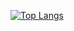 [![Top Langs](https://github-readme-stats.vercel.app/api?username=leenahunagund&theme=algolia&show_icons=true)](https://github.com/leenahunagund)
